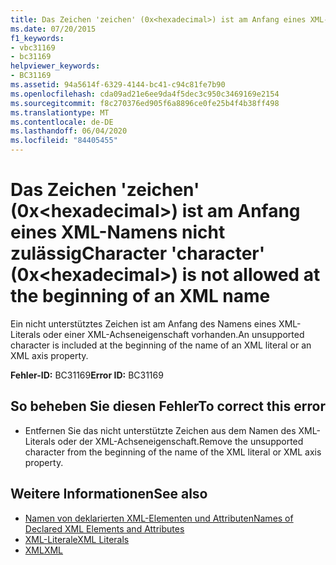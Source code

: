 ```yaml
---
title: Das Zeichen 'zeichen' (0x<hexadecimal>) ist am Anfang eines XML-Namens nicht zulässig
ms.date: 07/20/2015
f1_keywords:
- vbc31169
- bc31169
helpviewer_keywords:
- BC31169
ms.assetid: 94a5614f-6329-4144-bc41-c94c81fe7b90
ms.openlocfilehash: cda09ad21e6ee9da4f5dec3c950c3469169e2154
ms.sourcegitcommit: f8c270376ed905f6a8896ce0fe25b4f4b38ff498
ms.translationtype: MT
ms.contentlocale: de-DE
ms.lasthandoff: 06/04/2020
ms.locfileid: "84405455"
---
```

# <a name="character-character-0xhexadecimal-is-not-allowed-at-the-beginning-of-an-xml-name"></a><span data-ttu-id="a7fca-102">Das Zeichen 'zeichen' (0x\<hexadecimal>) ist am Anfang eines XML-Namens nicht zulässig</span><span class="sxs-lookup"><span data-stu-id="a7fca-102">Character 'character' (0x\<hexadecimal>) is not allowed at the beginning of an XML name</span></span>
<span data-ttu-id="a7fca-103">Ein nicht unterstütztes Zeichen ist am Anfang des Namens eines XML-Literals oder einer XML-Achseneigenschaft vorhanden.</span><span class="sxs-lookup"><span data-stu-id="a7fca-103">An unsupported character is included at the beginning of the name of an XML literal or an XML axis property.</span></span>  
  
 <span data-ttu-id="a7fca-104">**Fehler-ID:** BC31169</span><span class="sxs-lookup"><span data-stu-id="a7fca-104">**Error ID:** BC31169</span></span>  
  
## <a name="to-correct-this-error"></a><span data-ttu-id="a7fca-105">So beheben Sie diesen Fehler</span><span class="sxs-lookup"><span data-stu-id="a7fca-105">To correct this error</span></span>  
  
- <span data-ttu-id="a7fca-106">Entfernen Sie das nicht unterstützte Zeichen aus dem Namen des XML-Literals oder der XML-Achseneigenschaft.</span><span class="sxs-lookup"><span data-stu-id="a7fca-106">Remove the unsupported character from the beginning of the name of the XML literal or XML axis property.</span></span>  
  
## <a name="see-also"></a><span data-ttu-id="a7fca-107">Weitere Informationen</span><span class="sxs-lookup"><span data-stu-id="a7fca-107">See also</span></span>

- [<span data-ttu-id="a7fca-108">Namen von deklarierten XML-Elementen und Attributen</span><span class="sxs-lookup"><span data-stu-id="a7fca-108">Names of Declared XML Elements and Attributes</span></span>](../programming-guide/language-features/xml/names-of-declared-xml-elements-and-attributes.md)
- [<span data-ttu-id="a7fca-109">XML-Literale</span><span class="sxs-lookup"><span data-stu-id="a7fca-109">XML Literals</span></span>](../language-reference/xml-literals/index.md)
- [<span data-ttu-id="a7fca-110">XML</span><span class="sxs-lookup"><span data-stu-id="a7fca-110">XML</span></span>](../programming-guide/language-features/xml/index.md)
